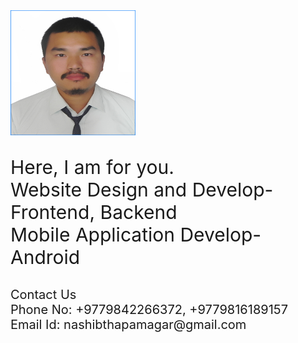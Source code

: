 <html>
<head> 
<style>
img{
    width:200px;
    height:200px;
}
    body{ 
        background-color:;
    }
p{
    font-size:30px;
}
p1{
    font-size: 20px;
}
body{
  background-image: "DSC04625.JPG";
}
</style>
</head>
<body>
<div class="div1">
        <img src="Nashib thapa 9842266372.JPG">
    <p>
        Here, I am for you.<br>
    Website Design and Develop- Frontend, Backend<br>
    Mobile Application Develop- Android
    </p>
</div>
    <div class="div2">
    <p1>
Contact Us<br>
Phone No: +9779842266372, +9779816189157<br>
Email Id: nashibthapamagar@gmail.com
   </p1>
    </div>
</body>
</html>

